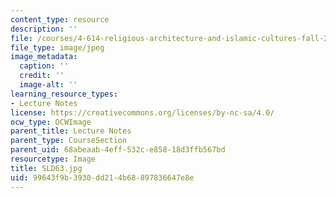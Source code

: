 ```yaml
---
content_type: resource
description: ''
file: /courses/4-614-religious-architecture-and-islamic-cultures-fall-2002/99643f9b3930dd214b68897836647e8e_SLD63.jpg
file_type: image/jpeg
image_metadata:
  caption: ''
  credit: ''
  image-alt: ''
learning_resource_types:
- Lecture Notes
license: https://creativecommons.org/licenses/by-nc-sa/4.0/
ocw_type: OCWImage
parent_title: Lecture Notes
parent_type: CourseSection
parent_uid: 68abeaab-4eff-532c-e858-18d3ffb567bd
resourcetype: Image
title: SLD63.jpg
uid: 99643f9b-3930-dd21-4b68-897836647e8e
---
```

